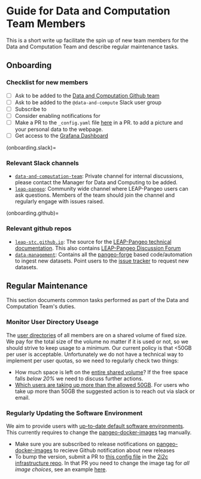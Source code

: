 # Guide for Data and Computation Team Members

This is a short write up facilitate the spin up of new team members for the Data and Computation Team and describe regular maintenance tasks.

## Onboarding

### Checklist for new members
- [ ] Ask to be added to the [Data and Computation Github team](https://github.com/orgs/leap-stc/teams/data-team/members)
- [ ] Ask to be added to the `@data-and-compute` Slack user group
- [ ] Subscribe to [](onboarding.slack)
- [ ] Consider enabling notifications for [](onboarding.github)
- [ ] Make a PR to the `_config.yaml` file [here](https://github.com/leap-stc/leap-stc.github.io/blob/fd69890ffc2f1871968e39b1c460370a0b3f98b3/book/_config.yml#L40-L51) in a PR. to add a picture and your personal data to the webpage.
- [ ] Get access to the [Grafana Dashboard](https://grafana.leap.2i2c.cloud)

(onboarding.slack)=
### Relevant Slack channels
- [`data-and-computation-team`](https://leap-nsf-stc.slack.com/archives/C065KPT1S4Q): Private channel for internal discussions, please contact the Manager for Data and Computing to be added.
- [`leap-pangeo`](https://leap-nsf-stc.slack.com/archives/C02KB0DDB6E): Community wide channel where LEAP-Pangeo users can ask questions. Members of the team should join the channel and regularly engage with issues raised.

(onboarding.github)=
### Relevant github repos
- [`leap-stc.github.io`](https://github.com/leap-stc/leap-stc.github.io): The source for the [LEAP-Pangeo technical documentation](https://leap-stc.github.io/intro.html). This also contains [LEAP-Pangeo Discussion Forum](https://github.com/leap-stc/leap-stc.github.io/discussions)
- [`data-management`](https://github.com/leap-stc/data-management): Contains all the [pangeo-forge](https://pangeo-forge.readthedocs.io/en/latest/) based code/automation to ingest new datasets. Point users to the [issue tracker](https://github.com/leap-stc/data-management/issues/new/choose) to request new datasets.

## Regular Maintenance

This section documents common tasks performed as part of the Data and Computation Team's duties.

### Monitor User Directory Useage

The [user directories](hub.guide.data.user_dir) of all members are on a shared volume of fixed size. We pay for the total size of the volume no matter if it is used or not, so we should strive to keep usage to a minimum. Our current policy is that <50GB per user is acceptable. 
Unfortunately we do not have a technical way to implement per user quotas, so we need to regularly check two things:
- How much space is left on the [entire shared volume](https://grafana.leap.2i2c.cloud/d/hub-dashboard/jupyterhub-dashboard?orgId=1&viewPanel=23)? If the free space falls *below 20%* we need to discuss further actions.
- [Which users are taking up more than the allowed 50GB](https://grafana.leap.2i2c.cloud/d/bd232539-52d0-4435-8a62-fe637dc822be/home-directory-usage-dashboard?orgId=1). For users who take up more than 50GB the suggested action is to reach out via slack or email.

### Regularly Updating the Software Environment

We aim to provide users with [up-to-date default software environments](jupyterhub.software_env). This currently requires to change the [pangeo-docker-images](https://github.com/pangeo-data/pangeo-docker-images) tag manually.
- Make sure you are subscribed to release notifications on [pangeo-docker-images](https://github.com/pangeo-data/pangeo-docker-images) to recieve Github notification about new releases
- To bump the version, submit a PR to [this config file](https://github.com/2i2c-org/infrastructure/blob/master/config/clusters/leap/common.values.yaml) in the [2i2c infrastructure repo](https://github.com/2i2c-org/infrastructure). In that PR you need to change the image tag for *all image choices*, see an example [here](https://github.com/2i2c-org/infrastructure/pull/3688).
